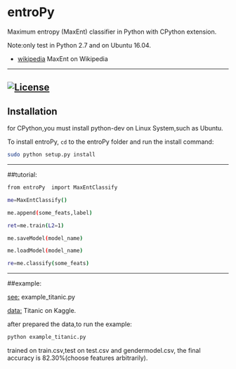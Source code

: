# entroPy
Maximum entropy (MaxEnt) classifier in Python with CPython extension.

Note:only test in Python 2.7 and on Ubuntu 16.04.


* [wikipedia](https://en.wikipedia.org/wiki/Multinomial_logistic_regression) MaxEnt on Wikipedia

-----

[![License](https://img.shields.io/badge/license-GPL3-blue.svg)](https://www.gnu.org/licenses/gpl-3.0.en.html)
-----


## Installation
for CPython,you must install python-dev on Linux System,such as Ubuntu.

To install entroPy, `cd` to the entroPy folder and run the install command:
```sh
sudo python setup.py install
```
-----
##tutorial:
```sh
from entroPy  import MaxEntClassify

me=MaxEntClassify() 

me.append(some_feats,label)

ret=me.train(L2=1)

me.saveModel(model_name)

me.loadModel(model_name)

re=me.classify(some_feats)
```
-----
##example:

[see:](https://github.com/tonyzeng2016/entroPy/blob/master/example_titanic.py) example_titanic.py

[data:](https://www.kaggle.com/c/titanic/data) Titanic on Kaggle.

after prepared the data,to run the example:
```sh
python example_titanic.py
```
trained on train.csv,test on test.csv and gendermodel.csv, the final accuracy is  82.30%(choose features arbitrarily).





